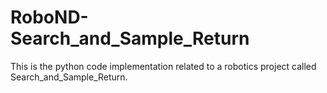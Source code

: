 # RoboND-Search_and_Sample_Return
This is the python code implementation related to a robotics project called Search_and_Sample_Return.
